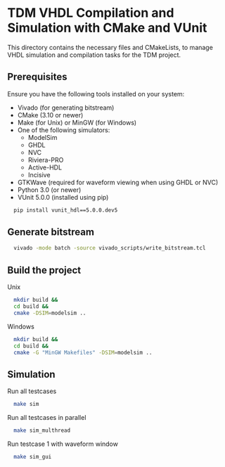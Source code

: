 # TDM VHDL Compilation and Simulation with CMake and VUnit

This directory contains the necessary files and CMakeLists, to manage VHDL simulation and compilation tasks for the TDM project.

## Prerequisites

Ensure you have the following tools installed on your system:

* Vivado (for generating bitstream)
* CMake (3.10 or newer)
* Make (for Unix) or MinGW (for Windows)
* One of the following simulators:
  - ModelSim
  - GHDL
  - NVC
  - Riviera-PRO
  - Active-HDL
  - Incisive
* GTKWave (required for waveform viewing when using GHDL or NVC)
* Python 3.0 (or newer)
* VUnit 5.0.0 (installed using pip)
```sh
  pip install vunit_hdl==5.0.0.dev5
```

## Generate bitstream

```sh
  vivado -mode batch -source vivado_scripts/write_bitstream.tcl
```

## Build the project

Unix
```sh
  mkdir build &&
  cd build &&
  cmake -DSIM=modelsim .. 
```

Windows
```sh
  mkdir build &&
  cd build &&
  cmake -G "MinGW Makefiles" -DSIM=modelsim .. 
```

## Simulation

Run all testcases
```sh
  make sim
```

Run all testcases in parallel
```sh
  make sim_multhread
```

Run testcase 1 with waveform window
```sh
  make sim_gui
```
